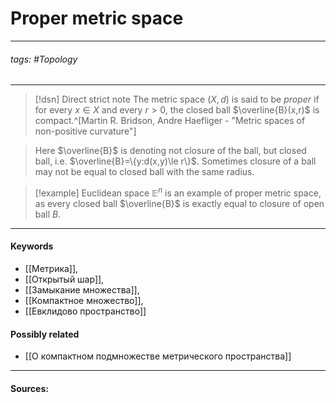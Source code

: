 # Proper metric space
***
###### tags: #Topology  
***
>[!dsn] Direct strict note
>The metric space $(X,d)$ is said to be *proper* if for every $x\in X$ and every $r>0$, the closed ball $\overline{B}(x,r)$ is compact.^[Martin R. Bridson, Andre Haefliger - "Metric spaces of non-positive curvature"]

>Here $\overline{B}$ is denoting not closure of the ball, but closed ball, i.e. $\overline{B}=\{y:d(x,y)\le r\}$. Sometimes closure of a ball may not be equal to closed ball with the same radius.


>[!example] 
>Euclidean space $\mathbb{E}^{n}$ is an example of proper metric space, as every closed ball $\overline{B}$ is exactly equal to closure of open ball $B$.
***
#### Keywords
- [[Метрика]],
- [[Открытый шар]],
- [[Замыкание множества]],
- [[Компактное множество]],
- [[Евклидово пространство]]
#### Possibly related
- [[О компактном подмножестве метрического пространства]]
***
#### Sources: